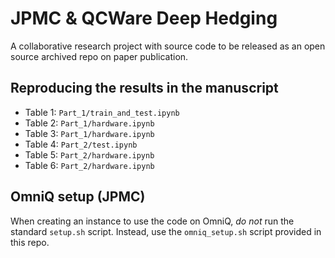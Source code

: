 # JPMC & QCWare Deep Hedging

A collaborative research project with source code to be released as an open source archived repo on paper publication.

## Reproducing the results in the manuscript

- Table 1:  `Part_1/train_and_test.ipynb`
- Table 2: `Part_1/hardware.ipynb`
- Table 3: `Part_1/hardware.ipynb`
- Table 4: `Part_2/test.ipynb`
- Table 5:  `Part_2/hardware.ipynb`
- Table 6: `Part_2/hardware.ipynb`

## OmniQ setup (JPMC) 

When creating an instance to use the code on OmniQ, *do not* run the standard `setup.sh` script. Instead, use the `omniq_setup.sh` script provided in this repo.

